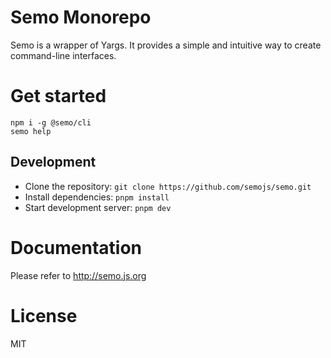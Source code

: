 # Semo Monorepo

Semo is a wrapper of Yargs. It provides a simple and intuitive way to create command-line interfaces.

# Get started

```
npm i -g @semo/cli
semo help
```

## Development

- Clone the repository: `git clone https://github.com/semojs/semo.git`
- Install dependencies: `pnpm install`
- Start development server: `pnpm dev`

# Documentation

Please refer to http://semo.js.org

# License

MIT
